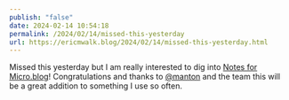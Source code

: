 ```yaml
---
publish: "false"
date: 2024-02-14 10:54:18
permalink: /2024/02/14/missed-this-yesterday
url: https://ericmwalk.blog/2024/02/14/missed-this-yesterday.html
---
```


Missed this yesterday but I am really interested to dig into [Notes for Micro.blog](https://www.manton.org/2024/02/13/introducing-notes-in.html)!  Congratulations and thanks to [@manton](https://micro.blog/manton) and the team this will be a great addition to something I use so often.